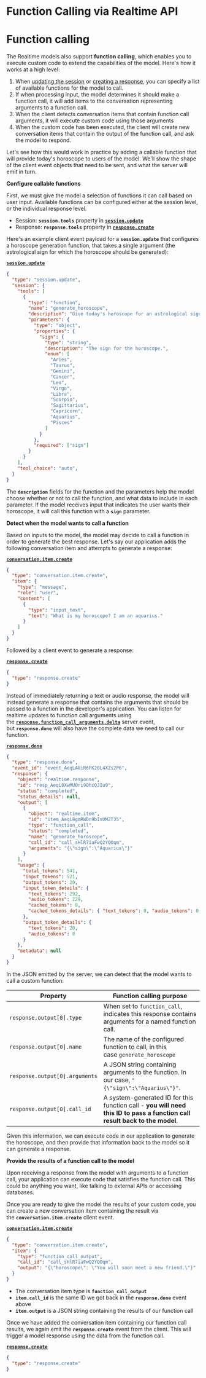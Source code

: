 # Function Calling via Realtime API

# Function calling

The Realtime models also support **function calling**, which enables you to execute custom code to extend the capabilities of the model. Here's how it works at a high level:

1. When [updating the session](https://platform.openai.com/docs/api-reference/realtime-client-events/session/update) or [creating a response](https://platform.openai.com/docs/api-reference/realtime-client-events/response/create), you can specify a list of available functions for the model to call.
2. If when processing input, the model determines it should make a function call, it will add items to the conversation representing arguments to a function call.
3. When the client detects conversation items that contain function call arguments, it will execute custom code using those arguments
4. When the custom code has been executed, the client will create new conversation items that contain the output of the function call, and ask the model to respond.

Let's see how this would work in practice by adding a callable function that will provide today's horoscope to users of the model. We'll show the shape of the client event objects that need to be sent, and what the server will emit in turn.

**Configure callable functions**

First, we must give the model a selection of functions it can call based on user input. Available functions can be configured either at the session level, or the individual response level.

- Session: **`session.tools`** property in [**`session.update`**](https://platform.openai.com/docs/api-reference/realtime-client-events/session/update)
- Response: **`response.tools`** property in [**`response.create`**](https://platform.openai.com/docs/api-reference/realtime-client-events/response/create)

Here's an example client event payload for a **`session.update`** that configures a horoscope generation function, that takes a single argument (the astrological sign for which the horoscope should be generated):

[**`session.update`**](https://platform.openai.com/docs/api-reference/realtime-client-events/session/update)

```json
{
  "type": "session.update",
  "session": {
    "tools": [
      {
        "type": "function",
        "name": "generate_horoscope",
        "description": "Give today's horoscope for an astrological sign.",
        "parameters": {
          "type": "object",
          "properties": {
            "sign": {
              "type": "string",
              "description": "The sign for the horoscope.",
              "enum": [
                "Aries",
                "Taurus",
                "Gemini",
                "Cancer",
                "Leo",
                "Virgo",
                "Libra",
                "Scorpio",
                "Sagittarius",
                "Capricorn",
                "Aquarius",
                "Pisces"
              ]
            }
          },
          "required": ["sign"]
        }
      }
    ],
    "tool_choice": "auto",
  }
}
```

The **`description`** fields for the function and the parameters help the model choose whether or not to call the function, and what data to include in each parameter. If the model receives input that indicates the user wants their horoscope, it will call this function with a **`sign`** parameter.

**Detect when the model wants to call a function**

Based on inputs to the model, the model may decide to call a function in order to generate the best response. Let's say our application adds the following conversation item and attempts to generate a response:

[**`conversation.item.create`**](https://platform.openai.com/docs/api-reference/realtime-client-events/conversation/item/create)

```json
{
  "type": "conversation.item.create",
  "item": {
    "type": "message",
    "role": "user",
    "content": [
      {
        "type": "input_text",
        "text": "What is my horoscope? I am an aquarius."
      }
    ]
  }
}
```

Followed by a client event to generate a response:

[**`response.create`**](https://platform.openai.com/docs/api-reference/realtime-client-events/response/create)

```json
{
  "type": "response.create"
}
```

Instead of immediately returning a text or audio response, the model will instead generate a response that contains the arguments that should be passed to a function in the developer's application. You can listen for realtime updates to function call arguments using the [**`response.function_call_arguments.delta`**](https://platform.openai.com/docs/api-reference/realtime-server-events/response/function_call_arguments/delta) server event, but **`response.done`** will also have the complete data we need to call our function.

[**`response.done`**](https://platform.openai.com/docs/api-reference/realtime-server-events/response/done)

```json
{
  "type": "response.done",
  "event_id": "event_AeqLA8iR6FK20L4XZs2P6",
  "response": {
    "object": "realtime.response",
    "id": "resp_AeqL8XwMUOri9OhcQJIu9",
    "status": "completed",
    "status_details": null,
    "output": [
      {
        "object": "realtime.item",
        "id": "item_AeqL8gmRWDn9bIsUM2T35",
        "type": "function_call",
        "status": "completed",
        "name": "generate_horoscope",
        "call_id": "call_sHlR7iaFwQ2YQOqm",
        "arguments": "{\"sign\":\"Aquarius\"}"
      }
    ],
    "usage": {
      "total_tokens": 541,
      "input_tokens": 521,
      "output_tokens": 20,
      "input_token_details": {
        "text_tokens": 292,
        "audio_tokens": 229,
        "cached_tokens": 0,
        "cached_tokens_details": { "text_tokens": 0, "audio_tokens": 0 }
      },
      "output_token_details": {
        "text_tokens": 20,
        "audio_tokens": 0
      }
    },
    "metadata": null
  }
}
```

In the JSON emitted by the server, we can detect that the model wants to call a custom function:

| **Property** | **Function calling purpose** |
| --- | --- |
| `response.output[0].type` | When set to `function_call`, indicates this response contains arguments for a named function call. |
| `response.output[0].name` | The name of the configured function to call, in this case `generate_horoscope` |
| `response.output[0].arguments` | A JSON string containing arguments to the function. In our case, `"{\"sign\":\"Aquarius\"}"`. |
| `response.output[0].call_id` | A system-generated ID for this function call - **you will need this ID to pass a function call result back to the model**. |

Given this information, we can execute code in our application to generate the horoscope, and then provide that information back to the model so it can generate a response.

**Provide the results of a function call to the model**

Upon receiving a response from the model with arguments to a function call, your application can execute code that satisfies the function call. This could be anything you want, like talking to external APIs or accessing databases.

Once you are ready to give the model the results of your custom code, you can create a new conversation item containing the result via the **`conversation.item.create`** client event.

[**`conversation.item.create`**](https://platform.openai.com/docs/api-reference/realtime-client-events/conversation/item/create)

```json
{
  "type": "conversation.item.create",
  "item": {
    "type": "function_call_output",
    "call_id": "call_sHlR7iaFwQ2YQOqm",
    "output": "{\"horoscope\": \"You will soon meet a new friend.\"}"
  }
}
```

- The conversation item type is **`function_call_output`**
- **`item.call_id`** is the same ID we got back in the **`response.done`** event above
- **`item.output`** is a JSON string containing the results of our function call

Once we have added the conversation item containing our function call results, we again emit the **`response.create`** event from the client. This will trigger a model response using the data from the function call.

[**`response.create`**](https://platform.openai.com/docs/api-reference/realtime-client-events/response/create)

```json
{
  "type": "response.create"
}
```